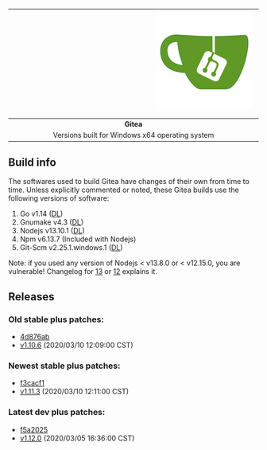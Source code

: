| &emsp;&emsp;&emsp;&emsp;&emsp;&emsp;&emsp;&emsp;&emsp;&emsp;&emsp;&emsp;&emsp;&emsp;&emsp;&emsp;&emsp;&emsp;&emsp;&emsp; ![gitea-logo](reqs/gitea-192.png "Gitea logo") &emsp;&emsp;&emsp;&emsp;&emsp;&emsp;&emsp;&emsp;&emsp;&emsp;&emsp;&emsp;&emsp;&emsp;&emsp;&emsp;&emsp;&emsp;&emsp;&emsp; |
| :---: |
| **Gitea** |
| Versions built for Windows x64 operating system |

## Build info

The softwares used to build Gitea have changes of their own from time to time. Unless explicitly commented or noted, these Gitea builds use the following versions of software:

1. Go v1.14 ([DL](https://golang.org/dl/))
2. Gnumake v4.3 ([DL](https://github.com/mbuilov/gnumake-windows))
3. Nodejs v13.10.1 ([DL](https://nodejs.org/en/download/current/))
4. Npm v6.13.7 (Included with Nodejs)
5. Git-Scm v2.25.1.windows.1 ([DL](https://git-scm.com/downloads))

Note: if you used any version of Nodejs < v13.8.0 or < v12.15.0, you are vulnerable! Changelog for [13](https://github.com/nodejs/node/blob/master/doc/changelogs/CHANGELOG_V13.md#13.8.0) or [12](https://github.com/nodejs/node/blob/master/doc/changelogs/CHANGELOG_V12.md#12.15.0) explains it.


## Releases

### Old stable plus patches:

* [4d876ab](https://github.com/go-gitea/gitea/releases/tag/v1.10.6)
* [v1.10.6](https://raw.githubusercontent.com/iamdoubz/Gitea4Windows/master/v1.10/1.10.6.7z) (2020/03/10 12:09:00 CST)

### Newest stable plus patches:

* [f3cacf1](https://github.com/go-gitea/gitea/releases/tag/v1.11.3)
* [v1.11.3](https://raw.githubusercontent.com/iamdoubz/Gitea4Windows/master/v1.11/1.11.3.7z) (2020/03/10 12:11:00 CST)

### Latest dev plus patches:

* [f5a2025](https://github.com/go-gitea/gitea/commit/f5a20250ae65c422a8f5de3415f484bca087abe1)
* [v1.12.0](https://raw.githubusercontent.com/iamdoubz/Gitea4Windows/master/v1.12/1.12.0+dev-440.7z) (2020/03/05 16:36:00 CST)
